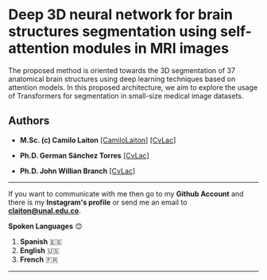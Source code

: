 # Deep 3D neural network for brain structures segmentation using self-attention modules in MRI images

The proposed method is oriented towards the 3D segmentation of 37 anatomical brain structures using deep learning techniques based on attention models. In this proposed architecture, we aim to explore the usage of Transformers for segmentation in small-size medical image datasets. 

## Authors
- **M.Sc. (c) Camilo Laiton** [[CamiloLaiton]](https://github.com/camilolaiton) [[CvLac]](https://scienti.minciencias.gov.co/cvlac/visualizador/generarCurriculoCv.do?cod_rh=0001674441)

- **Ph.D. German Sánchez Torres** [[CvLac]](https://scienti.minciencias.gov.co/cvlac/visualizador/generarCurriculoCv.do?cod_rh=0000479918)

- **Ph.D. John Willian Branch** [[CvLac]](https://scienti.minciencias.gov.co/cvlac/visualizador/generarCurriculoCv.do?cod_rh=0000027090)

------------
If you want to communicate with me then go to my **Github Account** and there is my **Instagram's profile** or send me an email to **claiton@unal.edu.co**.

**Spoken Languages** :blush:
1. **Spanish** :es:
2. **English** :us:
3. **French** :fr:

------------
